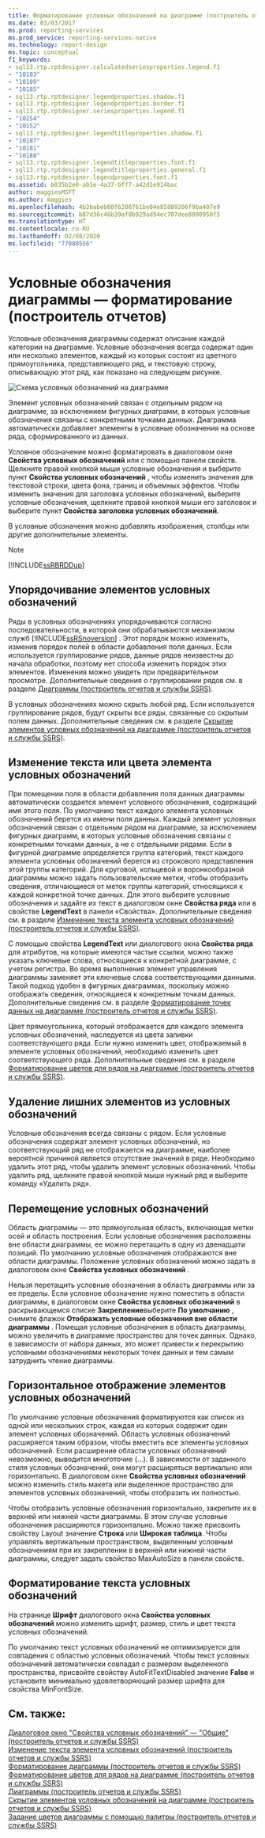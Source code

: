 ```yaml
---
title: Форматирование условных обозначений на диаграмме (построитель отчетов) | Документация Майкрософт
ms.date: 03/03/2017
ms.prod: reporting-services
ms.prod_service: reporting-services-native
ms.technology: report-design
ms.topic: conceptual
f1_keywords:
- sql13.rtp.rptdesigner.calculatedseriesproperties.legend.f1
- "10183"
- "10189"
- "10185"
- sql13.rtp.rptdesigner.legendproperties.shadow.f1
- sql13.rtp.rptdesigner.legendproperties.border.f1
- sql13.rtp.rptdesigner.seriesproperties.legend.f1
- "10254"
- "10152"
- sql13.rtp.rptdesigner.legendtitleproperties.shadow.f1
- "10187"
- "10181"
- "10188"
- sql13.rtp.rptdesigner.legendtitleproperties.font.f1
- sql13.rtp.rptdesigner.legendtitleproperties.general.f1
- sql13.rtp.rptdesigner.legendproperties.font.f1
ms.assetid: b035b2e0-ab1e-4a37-bff7-a42d1e914bac
author: maggiesMSFT
ms.author: maggies
ms.openlocfilehash: 4b2babeb60f6208761be04e85889206f9ba407e9
ms.sourcegitcommit: b87d36c46b39af8b929ad94ec707dee8800950f5
ms.translationtype: HT
ms.contentlocale: ru-RU
ms.lasthandoff: 02/08/2020
ms.locfileid: "77080556"
---
```

# <a name="chart-legend---formatting-report-builder"></a>Условные обозначения диаграммы — форматирование (построитель отчетов)
  Условные обозначения диаграммы содержат описание каждой категории на диаграмме. Условные обозначения всегда содержат один или несколько элементов, каждый из которых состоит из цветного прямоугольника, представляющего ряд, и текстовую строку, описывающую этот ряд, как показано на следующем рисунке.  
  
 ![Схема условных обозначений на диаграмме](../../reporting-services/report-design/media/rs-legenddiagram.gif "Схема условных обозначений на диаграмме")  
  
 Элемент условных обозначений связан с отдельным рядом на диаграмме, за исключением фигурных диаграмм, в которых условные обозначения связаны с конкретными точками данных. Диаграмма автоматически добавляет элементы в условные обозначения на основе ряда, сформированного из данных.  
  
 Условное обозначение можно форматировать в диалоговом окне **Свойства условных обозначений** или с помощью панели свойств. Щелкните правой кнопкой мыши условные обозначения и выберите пункт **Свойства условных обозначений** , чтобы изменить значения для текстовой строки, цвета фона, границ и объемных эффектов. Чтобы изменить значения для заголовка условных обозначений, выберите условные обозначения, щелкните правой кнопкой мыши его заголовок и выберите пункт **Свойства заголовка условных обозначений**.  
  
 В условные обозначения можно добавлять изображения, столбцы или другие дополнительные элементы.  
  
> [!NOTE]  
>  [!INCLUDE[ssRBRDDup](../../includes/ssrbrddup-md.md)]  
  
## <a name="ordering-legend-items-in-the-legend"></a>Упорядочивание элементов условных обозначений  
 Ряды в условных обозначениях упорядочиваются согласно последовательности, в которой они обрабатываются механизмом служб [!INCLUDE[ssRSnoversion](../../includes/ssrsnoversion-md.md)] . Этот порядок можно изменить, изменив порядок полей в области добавления поля данных. Если используется группирование рядов, данные рядов неизвестны до начала обработки, поэтому нет способа изменить порядок этих элементов. Изменения можно увидеть при предварительном просмотре. Дополнительные сведения о группировании рядов см. в разделе [Диаграммы (построитель отчетов и службы SSRS)](../../reporting-services/report-design/charts-report-builder-and-ssrs.md).  
  
 В условных обозначениях можно скрыть любой ряд. Если используется группирование рядов, будут скрыты все ряды, связанные со скрытым полем данных. Дополнительные сведения см. в разделе [Скрытие элементов условных обозначений на диаграмме (построитель отчетов и службы SSRS)](../../reporting-services/report-design/chart-legend-hide-items-report-builder.md).  
  
## <a name="changing-the-text-or-color-of-a-legend-item-in-the-legend"></a>Изменение текста или цвета элемента условных обозначений  
 При помещении поля в области добавления поля данных диаграммы автоматически создается элемент условного обозначения, содержащий имя этого поля. По умолчанию текст каждого элемента условных обозначений берется из имени поля данных. Каждый элемент условных обозначений связан с отдельным рядом на диаграмме, за исключением фигурных диаграмм, в которых условные обозначения связаны с конкретными точками данных, а не с отдельными рядами. Если в фигурной диаграмме определяется группа категорий, текст каждого элемента условных обозначений берется из строкового представления этой группы категорий. Для круговой, кольцевой и воронкообразной диаграммы можно задать пользовательские метки, чтобы отобразить сведения, отличающиеся от меток группы категорий, относящихся к каждой конкретной точке данных. Для этого выберите условные обозначения и задайте их текст в диалоговом окне **Свойства ряда** или в свойстве **LegendText** в панели «Свойства». Дополнительные сведения см. в разделе [Изменение текста элемента условных обозначений (построитель отчетов и службы SSRS)](../../reporting-services/report-design/chart-legend-change-item-text-report-builder.md).  
  
 С помощью свойства **LegendText** или диалогового окна **Свойства ряда** для атрибутов, на которые имеются частые ссылки, можно также указать ключевые слова, относящиеся к конкретной диаграмме, с учетом регистра. Во время выполнения элемент управления диаграммы заменяет эти ключевые слова соответствующими данными. Такой подход удобен в фигурных диаграммах, поскольку можно отображать сведения, относящиеся к конкретным точкам данных. Дополнительные сведения см. в разделе [Форматирование точек данных на диаграмме (построитель отчетов и службы SSRS)](../../reporting-services/report-design/formatting-data-points-on-a-chart-report-builder-and-ssrs.md).  
  
 Цвет прямоугольника, который отображается для каждого элемента условных обозначений, наследуется из цвета заливки соответствующего ряда. Если нужно изменить цвет, отображаемый в элементе условных обозначений, необходимо изменить цвет соответствующего ряда. Дополнительные сведения см. в разделе [Форматирование цветов для рядов на диаграмме (построитель отчетов и службы SSRS)](../../reporting-services/report-design/formatting-series-colors-on-a-chart-report-builder-and-ssrs.md).  
  
## <a name="removing-extra-legend-items-from-the-legend"></a>Удаление лишних элементов из условных обозначений  
 Условные обозначения всегда связаны с рядом. Если условные обозначения содержат элемент условных обозначений, но соответствующий ряд не отображается на диаграмме, наиболее вероятной причиной является отсутствие значений в ряде. Необходимо удалить этот ряд, чтобы удалить элемент условных обозначений. Чтобы удалить ряд, щелкните правой кнопкой мыши нужный ряд и выберите команду «Удалить ряд».  
  
## <a name="repositioning-the-legend"></a>Перемещение условных обозначений  
 Область диаграммы — это прямоугольная область, включающая метки осей и область построения. Если условные обозначения расположены вне области диаграммы, ее можно перетащить в одну из двенадцати позиций. По умолчанию условные обозначения отображаются вне области диаграммы. Положение условных обозначений можно задать в диалоговом окне **Свойства условных обозначений** .  
  
 Нельзя перетащить условные обозначения в область диаграммы или за ее пределы. Если условное обозначение нужно поместить в области диаграммы, в диалоговом окне **Свойства условных обозначений** в раскрывающемся списке **Закрепление**выберите **По умолчанию** , снимите флажок **Отображать условные обозначения вне области диаграммы** . Помещая условные обозначения в область диаграммы, можно увеличить в диаграмме пространство для точек данных. Однако, в зависимости от набора данных, это может привести к перекрытию условными обозначениями некоторых точек данных и тем самым затруднить чтение диаграммы.  
  
## <a name="displaying-legend-items-horizontally"></a>Горизонтальное отображение элементов условных обозначений  
 По умолчанию условные обозначения форматируются как список из одной или нескольких строк, каждая из которых содержит один элемент условных обозначений. Область условных обозначений расширяется таким образом, чтобы вместить все элементы условных обозначений. Если расширение области условных обозначений невозможно, выводится многоточие (...). В зависимости от заданного стиля условных обозначений, они могут расширяться вертикально или горизонтально. В диалоговом окне **Свойства условных обозначений** можно изменить стиль макета или выделенное пространство для элементов условных обозначений, чтобы отобразить их полностью.  
  
 Чтобы отобразить условные обозначения горизонтально, закрепите их в верхней или нижней части диаграммы. В этом случае условные обозначения расширяются горизонтально. Можно также присвоить свойству Layout значение **Строка** или **Широкая таблица**. Чтобы управлять вертикальным пространством, выделенным условным обозначениям при их закреплении в верхней или нижней части диаграммы, следует задать свойство MaxAutoSize в панели свойств.  
  
## <a name="formatting-the-legend-text"></a>Форматирование текста условных обозначений  
 На странице **Шрифт** диалогового окна **Свойства условных обозначений** можно изменить шрифт, размер, стиль и цвет текста условных обозначений.  
  
 По умолчанию текст условных обозначений не оптимизируется для совпадения с областью условных обозначений. Чтобы текст условных обозначений автоматически совпадал с размером выделенного пространства, присвойте свойству AutoFitTextDisabled значение **False** и установите минимально удовлетворяющий размер шрифта для свойства MinFontSize.  
  
## <a name="see-also"></a>См. также:  
 [Диалоговое окно "Свойства условных обозначений"  — "Общие" (построитель отчетов и службы SSRS)](https://msdn.microsoft.com/library/db718f8f-f185-422f-871c-96f0749e5893)   
 [Изменение текста элемента условных обозначений (построитель отчетов и службы SSRS)](../../reporting-services/report-design/chart-legend-change-item-text-report-builder.md)   
 [Форматирование диаграммы (построитель отчетов и службы SSRS)](../../reporting-services/report-design/formatting-a-chart-report-builder-and-ssrs.md)   
 [Форматирование цветов для рядов на диаграмме (построитель отчетов и службы SSRS)](../../reporting-services/report-design/formatting-series-colors-on-a-chart-report-builder-and-ssrs.md)   
 [Диаграммы (построитель отчетов и службы SSRS)](../../reporting-services/report-design/charts-report-builder-and-ssrs.md)   
 [Скрытие элементов условных обозначений на диаграмме (построитель отчетов и службы SSRS)](../../reporting-services/report-design/chart-legend-hide-items-report-builder.md)   
 [Задание цветов диаграммы с помощью палитры (построитель отчетов и службы SSRS)](../../reporting-services/report-design/define-colors-on-a-chart-using-a-palette-report-builder-and-ssrs.md)  
  
  
